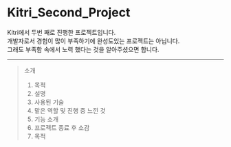 # Kitri_Second_Project
 Kitri에서 두번 째로 진행한 프로젝트입니다.  
개발자로서 경험이 많이 부족하기에 완성도있는 프로젝트는 아닙니다.  
그래도 부족함 속에서 노력 했다는 것을 알아주셨으면 합니다.
* * *
>소개
>  1. 목적
>  2. 설명
>  3. 사용된 기술
>  4. 맡은 역할 및 진행 중 느낀 것
>  5. 기능 소개
>  6. 프로젝트 종료 후 소감
>1. 목적

